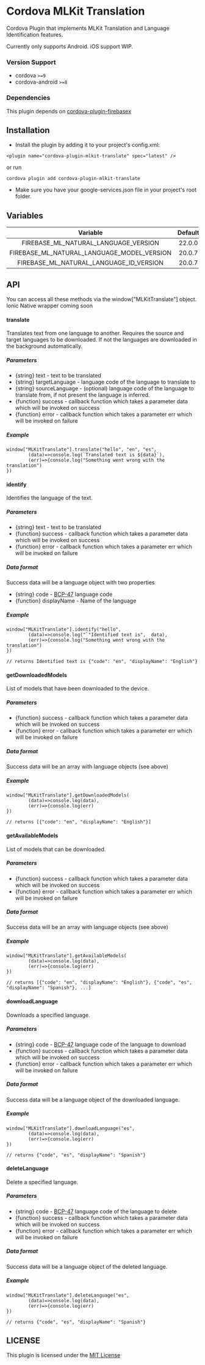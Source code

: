 # Cordova MLKit Translation

Cordova Plugin that implements MLKit Translation and Language Identification features.

Currently only supports Android. iOS support WIP.

### Version Support

- cordova `>=9`
- cordova-android `>=8`

### Dependencies

This plugin depends on [cordova-plugin-firebasex](https://github.com/dpa99c/cordova-plugin-firebasex)

## Installation

- Install the plugin by adding it to your project's config.xml:

```
<plugin name="cordova-plugin-mlkit-translate" spec="latest" />
```

or run

```
cordova plugin add cordova-plugin-mlkit-translate
```

- Make sure you have your google-services.json file in your project's root folder.

## Variables

|                  Variable                  | Default |
| :----------------------------------------: | :-----: |
|    FIREBASE_ML_NATURAL_LANGUAGE_VERSION    | 22.0.0  |
| FIREBASE_ML_NATURAL_LANGUAGE_MODEL_VERSION | 20.0.7  |
|  FIREBASE_ML_NATURAL_LANGUAGE_ID_VERSION   | 20.0.7  |

## API

You can access all these methods via the window["MLKitTranslate"] object. Ionic Native wrapper coming soon

#### translate

Translates text from one language to another. Requires the source and target languages to be downloaded. If not the languages are downloaded in the background automatically.

##### Parameters

- {string} text - text to be translated
- {string} targetLanguage - language code of the language to translate to
- {string} sourceLanguage - (optional) language code of the language to translate from, if not present the language is inferred.
- {function} success - callback function which takes a parameter data which will be invoked on success
- {function} error - callback function which takes a parameter err which will be invoked on failure

##### Example

```
window["MLKitTranslate"].translate("hello", "en", "es",
        (data)=>console.log(`Translated text is ${data}`),
        (err)=>{console.log("Something went wrong with the translation")
})
```

#### identify

Identifies the language of the text.

##### Parameters

- {string} text - text to be translated
- {function} success - callback function which takes a parameter data which will be invoked on success
- {function} error - callback function which takes a parameter err which will be invoked on failure

##### Data format

Success data will be a language object with two properties

- {string} code - [BCP-47](https://en.wikipedia.org/wiki/IETF_language_tag) language code
- {function} displayName - Name of the language

##### Example
```
window["MLKitTranslate"].identify("hello",
        (data)=>console.log("`"Identified text is",  data),
        (err)=>{console.log("Something went wrong with the translation")
})

// returns Identified text is {"code": "en", "displayName": "English"}
```

#### getDownloadedModels

List of models that have been downloaded to the device.

##### Parameters

- {function} success - callback function which takes a parameter data which will be invoked on success
- {function} error - callback function which takes a parameter err which will be invoked on failure

##### Data format

Success data will be an array with language objects (see above)

##### Example
```
window["MLKitTranslate"].getDownloadedModels(
        (data)=>console.log(data),
        (err)=>{console.log(err)
})

// returns [{"code": "en", "displayName": "English"}]
```

#### getAvailableModels

List of models that can be downloaded.

##### Parameters

- {function} success - callback function which takes a parameter data which will be invoked on success
- {function} error - callback function which takes a parameter err which will be invoked on failure

##### Data format

Success data will be an array with language objects (see above)

##### Example

```
window["MLKitTranslate"].getAvailableModels(
        (data)=>console.log(data),
        (err)=>{console.log(err)
})

// returns [{"code": "en", "displayName": "English"}, {"code", "es", "displayName": "Spanish"}, ...]
```

#### downloadLanguage

Downloads a specified language.

##### Parameters

- {string} code - [BCP-47](https://en.wikipedia.org/wiki/IETF_language_tag) language code of the language to download
- {function} success - callback function which takes a parameter data which will be invoked on success
- {function} error - callback function which takes a parameter err which will be invoked on failure

##### Data format

Success data will be a language object of the downloaded language.

##### Example
```
window["MLKitTranslate"].downloadLanguage("es",
        (data)=>console.log(data),
        (err)=>{console.log(err)
})

// returns {"code", "es", "displayName": "Spanish"}
```

#### deleteLanguage

Delete a specified language.

##### Parameters

- {string} code - [BCP-47](https://en.wikipedia.org/wiki/IETF_language_tag) language code of the language to delete
- {function} success - callback function which takes a parameter data which will be invoked on success
- {function} error - callback function which takes a parameter err which will be invoked on failure

##### Data format

Success data will be a language object of the deleted language.

##### Example
```
window["MLKitTranslate"].deleteLanguage("es",
        (data)=>console.log(data),
        (err)=>{console.log(err)
})

// returns {"code", "es", "displayName": "Spanish"}
```

## LICENSE

This plugin is licensed under the [MIT License](LICENSE.md)
